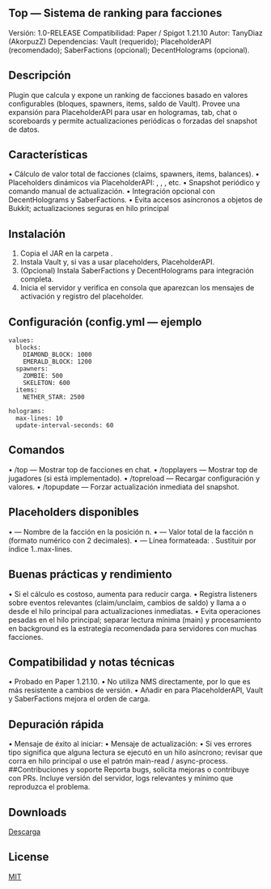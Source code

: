 ## Top — Sistema de ranking para facciones
Versión: 1.0-RELEASE
Compatibilidad: Paper / Spigot 1.21.10
Autor: TanyDiaz (AkorpuzZ)
Dependencias: Vault (requerido); PlaceholderAPI (recomendado); SaberFactions (opcional); DecentHolograms (opcional).
## Descripción
Plugin que calcula y expone un ranking de facciones basado en valores configurables (bloques, spawners, items, saldo de Vault). Provee una expansión para PlaceholderAPI para usar en hologramas, tab, chat o scoreboards y permite actualizaciones periódicas o forzadas del snapshot de datos.
## Características
• 	Cálculo de valor total de facciones (claims, spawners, items, balances).
• 	Placeholders dinámicos via PlaceholderAPI: , , , etc.
• 	Snapshot periódico y comando manual de actualización.
• 	Integración opcional con DecentHolograms y SaberFactions.
• 	Evita accesos asíncronos a objetos de Bukkit; actualizaciones seguras en hilo principal
## Instalación
1. 	Copia el JAR en la carpeta .
2. 	Instala Vault y, si vas a usar placeholders, PlaceholderAPI.
3. 	(Opcional) Instala SaberFactions y DecentHolograms para integración completa.
4. 	Inicia el servidor y verifica en consola que aparezcan los mensajes de activación y registro del placeholder.
## Configuración (config.yml — ejemplo
```
values:
  blocks:
    DIAMOND_BLOCK: 1000
    EMERALD_BLOCK: 1200
  spawners:
    ZOMBIE: 500
    SKELETON: 600
  items:
    NETHER_STAR: 2500

holograms:
  max-lines: 10
  update-interval-seconds: 60
```
## Comandos
• 	/top — Mostrar top de facciones en chat.
• 	/topplayers — Mostrar top de jugadores (si está implementado).
• 	/topreload — Recargar configuración y valores.
• 	/topupdate — Forzar actualización inmediata del snapshot.
## Placeholders disponibles
• 	 — Nombre de la facción en la posición n.
• 	 — Valor total de la facción n (formato numérico con 2 decimales).
• 	 — Línea formateada: .
Sustituir  por índice 1..max-lines.
## Buenas prácticas y rendimiento
• 	Si el cálculo es costoso, aumenta  para reducir carga.
• 	Registra listeners sobre eventos relevantes (claim/unclaim, cambios de saldo) y llama a  o  desde el hilo principal para actualizaciones inmediatas.
• 	Evita operaciones pesadas en el hilo principal; separar lectura mínima (main) y procesamiento en background es la estrategia recomendada para servidores con muchas facciones.
## Compatibilidad y notas técnicas
• 	Probado en Paper 1.21.10.
• 	No utiliza NMS directamente, por lo que es más resistente a cambios de versión.
• 	Añadir  en  para PlaceholderAPI, Vault y SaberFactions mejora el orden de carga.
## Depuración rápida
• 	Mensaje de éxito al iniciar: 
• 	Mensaje de actualización: 
• 	Si ves errores tipo  significa que alguna lectura se ejecutó en un hilo asíncrono; revisar que  corra en hilo principal o use el patrón main-read / async-process.
##Contribuciones y soporte
Reporta bugs, solicita mejoras o contribuye con PRs. Incluye versión del servidor, logs relevantes y  mínimo que reproduzca el problema.
  
## Downloads
[Descarga](https://github.com/Tany04Diaz/Top/releases)
## License

[MIT](https://choosealicense.com/licenses/mit/)
